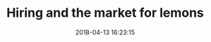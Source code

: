 ---
date: 2018-04-13 16:23:15
link:
  source: pocket
  source_url: https://getpocket.com
  text: Hiring and the market for lemons
  url: http://danluu.com/hiring-lemons/
slug: hiring-and-the-market-for-lemons
source: pocket
syndicated:
- type: twitter
  url: https://twitter.com/roytang/statuses/984830404808069121/
- type: facebook
  url: https://www.facebook.com/stephen.roy.tang/posts/10156570224983912
title: Hiring and the market for lemons
---